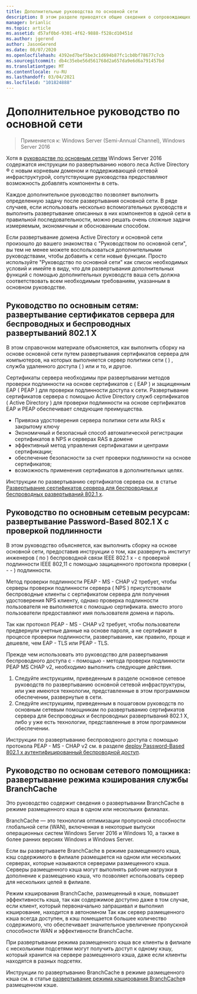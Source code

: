 ```yaml
---
title: Дополнительные руководства по основной сети
description: В этом разделе приводятся общие сведения о сопровождающих руководствах по сети Windows Server 2016 Core.
manager: brianlic
ms.topic: article
ms.assetid: d57af0bd-9301-4f62-9888-f528cd10451d
ms.author: jgerend
author: JasonGerend
ms.date: 08/07/2020
ms.openlocfilehash: 4392ed7bef5be3c1d694b87fc1cb0bf78677c7cb
ms.sourcegitcommit: db4c35ebe56d561768d2a657da9e6d6a791457bd
ms.translationtype: MT
ms.contentlocale: ru-RU
ms.lasthandoff: 03/04/2021
ms.locfileid: "101824888"
---
```

# <a name="core-network-companion-guidance"></a>Дополнительное руководство по основной сети

>Применяется к: Windows Server (Semi-Annual Channel), Windows Server 2016

Хотя в [руководстве по основным сетям](../core-network-guide.md) Windows Server 2016 содержатся инструкции по развертыванию нового леса Active Directory &reg; с новым корневым доменом и поддерживающей сетевой инфраструктурой, сопутствующие руководства предоставляют возможность добавлять компоненты в сеть.

Каждое дополнительное руководство позволяет выполнить определенную задачу после развертывания основной сети. В ряде случаев, если использовать несколько вспомогательных руководств и выполнить развертывание описанных в них компонентов в одной сети в правильной последовательности, можно решать очень сложные задачи измеряемым, экономичным и обоснованным способом.

Если развертывание домена Active Directory и основной сети произошло до вашего знакомства с "Руководством по основной сети", вы тем не менее можете воспользоваться дополнительными руководствами, чтобы добавить к сети новые функции. Просто используйте "Руководство по основной сети" как список необходимых условий и имейте в виду, что для развертывания дополнительных функций с помощью дополнительных руководств ваша сеть должна соответствовать всем необходимым требованиям, указанным в основном руководстве.

## <a name="core-network-companion-guide-deploy-server-certificates-for-8021x-wired-and-wireless-deployments"></a>Руководство по основным сетям: развертывание сертификатов сервера для беспроводных и беспроводных развертываний 802.1 X

В этом справочном материале объясняется, как выполнить сборку на основе основной сети путем развертывания сертификатов сервера для компьютеров, на которых выполняется сервер политики сети \( \) , служба удаленного доступа \( \) или и то, и другое.

Сертификаты сервера необходимы при развертывании методов проверки подлинности на основе сертификатов с \( EAP \) и защищенным EAP \( PEAP \) для проверки подлинности доступа к сети. Развертывание сертификатов сервера с помощью Active Directory служб сертификатов \( Active Directory \) для проверки подлинности на основе сертификатов EAP и PEAP обеспечивает следующие преимущества.

- Привязка удостоверения сервера политики сети или RAS к закрытому ключу
- Экономичный и безопасный способ автоматической регистрации сертификатов в NPS и серверах RAS в домене
- эффективный метод управления сертификатами и центрами сертификации;
- обеспечение безопасности за счет проверки подлинности на основе сертификатов;
- возможность применения сертификатов в дополнительных целях.

Инструкции по развертыванию сертификатов сервера см. в статье [Развертывание сертификатов сервера для беспроводных и беспроводных развертываний 802.1 x](server-certs/Deploy-Server-Certificates-for-802.1X-Wired-and-Wireless-Deployments.md).
## <a name="core-network-companion-guide-deploy-password-based-8021x-authenticated-wireless-access"></a>Руководство по основным сетевым ресурсам: развертывание Password-Based 802.1 X с проверкой подлинности

В этом руководство объясняется, как выполнить сборку на основе основной сети, предоставив инструкции о том, как развернуть институт инженеров \( по \) беспроводной связи IEEE 802.1 x \- с проверкой подлинности IEEE 802,11 с помощью защищенного протокола проверки \( \- \- \) подлинности.

Метод проверки подлинности PEAP \- MS \- CHAP v2 требует, чтобы серверы проверки подлинности сервера \( NPS \) присутствовали беспроводные клиенты с сертификатом сервера для получения удостоверения NPS клиенту, однако проверка подлинности пользователя не выполняется с помощью сертификата. вместо этого пользователи предоставляют имя пользователя домена и пароль.

Так как протокол PEAP \- MS \- CHAP v2 требует, чтобы пользователи предвернули учетные данные на основе пароля, а не сертификат в процессе проверки подлинности, развертывание, как правило, проще и дешевле, чем EAP \- TLS или PEAP \- TLS.

Прежде чем использовать это руководство для развертывания беспроводного доступа с \- помощью \- метода проверки подлинности PEAP MS CHAP v2, необходимо выполнить следующие действия.

1. Следуйте инструкциям, приведенным в разделе основное сетевое руководств по развертыванию основной сетевой инфраструктуры, или уже имеются технологии, представленные в этом программном обеспечении, развернутые в сети.
2. Следуйте инструкциям, приведенным в пошаговом руководств по основным сетевым помощникам по развертыванию сертификатов сервера для беспроводных и беспроводных развертываний 802.1 X, либо у уже есть технологии, представленные в этом программном обеспечении.

Инструкции по развертыванию беспроводного доступа с помощью протокола PEAP \- MS \- CHAP v2 см. в разделе [deploy Password-Based 802.1 x аутентифицированный беспроводной доступ](wireless/a-deploy-8021X-wireless-access.md).

## <a name="core-network-companion-guide-deploy-branchcache-hosted-cache-mode"></a>Руководство по основам сетевого помощника: развертывание режима кэширования службы BranchCache

Это руководство содержит сведения о развертывании BranchCache в режиме размещенного кэша в одном или нескольких филиалах.

BranchCache — это технология оптимизации пропускной способности глобальной сети (WAN), включенная в некоторые выпуски операционных систем Windows Server 2016 и Windows 10, а также в более ранних версиях Windows и Windows Server.

Если вы развертываете BranchCache в режиме размещенного кэша, кэш содержимого в филиале размещается на одном или нескольких серверах, которые называются серверами размещенного кэша. Серверы размещенного кэша могут выполнять рабочие нагрузки в дополнение к размещению кэша, что позволяет использовать сервер для нескольких целей в филиале.

Режим кэширования BranchCache, размещенный в кэше, повышает эффективность кэша, так как содержимое доступно даже в том случае, если клиент, который первоначально запрашивал и выполнил кэширование, находится в автономном Так как сервер размещенного кэша всегда доступен, в кэш помещается большее количество содержимого, что обеспечивает значительное увеличение пропускной способности WAN и эффективности BranchCache.

При развертывании режима размещенного кэша все клиенты в филиале с несколькими подсетями могут получить доступ к одному кэшу, который хранится на сервере размещенного кэша, даже если клиенты находятся в разных подсетях.

Инструкции по развертыванию BranchCache в режиме размещенного кэша см. в статье [развертывание режима кэширования BranchCache](bc-hcm/1-Deploy-Bc-Hcm.md)в размещенном кэше.